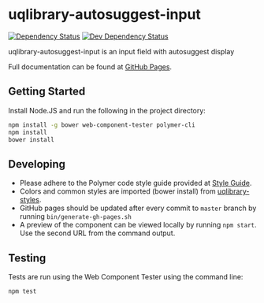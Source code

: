# uqlibrary-autosuggest-input

[![Dependency Status](https://david-dm.org/uqlibrary/uqlibrary-autosuggest-input.svg)](https://david-dm.org/uqlibrary/uqlibrary-autosuggest-input)
[![Dev Dependency Status](https://david-dm.org/uqlibrary/uqlibrary-autosuggest-input/dev-status.svg)](https://david-dm.org/uqlibrary/uqlibrary-autosuggest-input?type=dev)

uqlibrary-autosuggest-input is an input field with autosuggest display

Full documentation can be found at [GitHub Pages](http://uqlibrary.github.io/uqlibrary-autosuggest-input/uqlibrary-autosuggest-input/).

## Getting Started

Install Node.JS and run the following in the project directory:

```sh
npm install -g bower web-component-tester polymer-cli
npm install
bower install
```

## Developing

* Please adhere to the Polymer code style guide provided at [Style Guide](http://polymerelements.github.io/style-guide/).
* Colors and common styles are imported (bower install) from [uqlibrary-styles](http://github.com/uqlibrary/uqlibrary-styles).
* GitHub pages should be updated after every commit to `master` branch by running `bin/generate-gh-pages.sh`
* A preview of the component can be viewed locally by running `npm start`. Use the second URL from the command output.

## Testing

Tests are run using the Web Component Tester using the command line:

```sh
npm test
```
